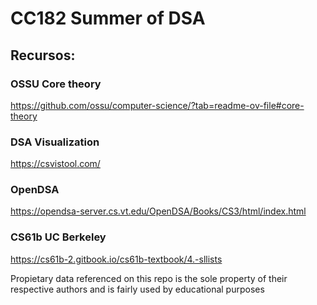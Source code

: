 # CC182 Summer of DSA
## Recursos:

### OSSU Core theory
https://github.com/ossu/computer-science/?tab=readme-ov-file#core-theory

### DSA Visualization
https://csvistool.com/

### OpenDSA
https://opendsa-server.cs.vt.edu/OpenDSA/Books/CS3/html/index.html

### CS61b UC Berkeley
https://cs61b-2.gitbook.io/cs61b-textbook/4.-sllists

Propietary data referenced on this repo is the sole property of their respective authors and is fairly used by educational purposes
